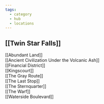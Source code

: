 ```yaml
---
tags:
  - category
  - hub
  - locations
---
```

## [[Twin Star Falls]]
[[Abundant Land]]  
[[Ancient Civilization Under the Volcanic Ash]]  
[[Financial District]]  
[[Kingscourt]]  
[[The Gray Route]]  
[[The Last Stop]]  
[[The Sternquarter]]  
[[The Warf]]  
[[Waterside Boulevard]]  